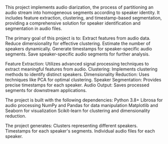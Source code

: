 This project implements audio diarization, the process of partitioning an audio stream into homogeneous segments according to speaker identity. It includes feature extraction, clustering, and timestamp-based segmentation, providing a comprehensive solution for speaker identification and segmentation in audio files.

The primary goal of this project is to:
Extract features from audio data.
Reduce dimensionality for effective clustering.
Estimate the number of speakers dynamically.
Generate timestamps for speaker-specific audio segments.
Save speaker-specific audio segments for further analysis.

Feature Extraction: Utilizes advanced signal processing techniques to extract meaningful features from audio.
Clustering: Implements clustering methods to identify distinct speakers.
Dimensionality Reduction: Uses techniques like PCA for optimal clustering.
Speaker Segmentation: Provides precise timestamps for each speaker.
Audio Output: Saves processed segments for downstream applications.

The project is built with the following dependencies:
Python 3.8+
Librosa for audio processing
NumPy and Pandas for data manipulation
Matplotlib and Seaborn for visualization
Scikit-learn for clustering and dimensionality reduction.

The project generates:
Clusters representing different speakers.
Timestamps for each speaker's segments.
Individual audio files for each speaker.
